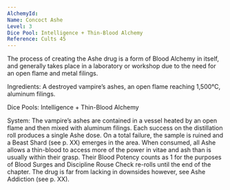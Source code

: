 ```yaml
---
AlchemyId: 
Name: Concoct Ashe
Level: 3
Dice Pool: Intelligence + Thin-Blood Alchemy
Reference: Cults 45
---
```

The process of creating the Ashe drug is a form of Blood Alchemy in itself, and generally takes place in a laboratory or workshop due to the need for an open flame and metal filings.   

Ingredients: A destroyed vampire’s ashes, an open flame reaching 1,500°C, aluminum filings.   

Dice Pools: Intelligence + Thin-Blood Alchemy   

System: The vampire’s ashes are contained in a vessel heated by an open flame and then mixed with aluminum filings. Each success on the distillation roll produces a single Ashe dose. On a total failure, the sample is ruined and a Beast Shard (see p. XX) emerges in the area. When consumed, all Ashe allows a thin-blood to access more of the power in vitae and ash than is usually within their grasp. Their Blood Potency counts as 1 for the purposes of Blood Surges and Discipline Rouse Check re-rolls until the end of the chapter. The drug is far from lacking in downsides however, see Ashe Addiction (see p. XX).